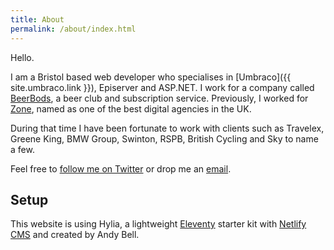 ```yaml
---
title: About
permalink: /about/index.html
---
```


Hello.

I am a Bristol based web developer who specialises in [Umbraco]({{ site.umbraco.link }}), Episerver and ASP.NET. I work for a company called [BeerBods](https://beerbods.co.uk/), a beer club and subscription service. Previously, I worked for [Zone](https://www.zonedigital.com/uk/), named as one of the best digital agencies in the UK. 

During that time I have been fortunate to work with clients such as Travelex, Greene King, BMW Group, Swinton, RSPB, British Cycling and Sky to name a few.

Feel free to [follow me on Twitter](https://twitter.com/mozzydev) or drop me an [email](mailto:hello@tcmorris.net).

## Setup

This website is using Hylia, a lightweight [Eleventy](https://11ty.io) starter kit with [Netlify CMS](https://www.netlifycms.org/) and created by Andy Bell.
